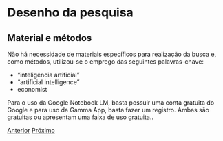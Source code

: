 # Desenho da pesquisa


## Material e métodos

Não há necessidade de materiais específicos para realização da busca e, como métodos, utilizou-se o emprego das seguintes palavras-chave:

- “inteligência artificial”
- “artificial intelligence”
- economist
  
Para o uso da Google Notebook LM, basta possuir uma conta gratuita do Google e para uso da Gamma App, basta fazer um registro.  Ambas são gratuitas ou apresentam uma faixa de uso gratuita..

[Anterior](procedimento.md)    [Próximo](resultados.md)
